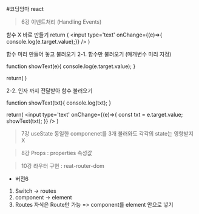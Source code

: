 #코딩앙마 react
> 6강 이벤트처리 (Handling Events)

함수 X 바로 만들기
return ( <input type='text' onChange={(e)=>{ console.log(e.target.value);}} /> )

함수 미리 만들어 놓고 불러오기 2-1. 함수만 불러오기 (매개변수 미리 지정)

function showText(e){ console.log(e.target.value); }

return( )

2-2. 인자 까지 전달받아 함수 불러오기

function showText(txt){ console.log(txt); }

return( <input type='text' onChange={(e)=>{ const txt = e.target.value; showText(txt); }} /> )

> 7강 useState
동일한 componenet를 3개 불러와도 각각의 state는 영향받지 X

> 8강 Props : properties 속성값

> 10강 라우터 구현 : reat-router-dom
* 버전6
1) Switch -> routes
2) component -> element
3) Routes 자식은 Route만 가능 => component를 element 안으로 넣기

